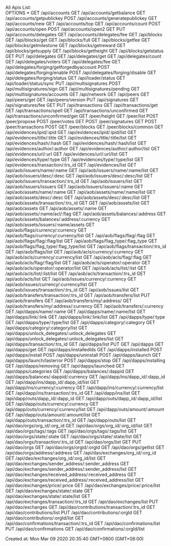 All Apis List:  
OPTIONS  *
GET  /api/accounts
GET  /api/accounts/getbalance
GET  /api/accounts/getpublickey
POST  /api/accounts/generatepublickey
GET  /api/accounts/new
GET  /api/accounts/top
GET  /api/accounts/count
POST  /api/accounts/open
POST  /api/accounts/open2
GET PUT  /api/accounts/delegates
GET  /api/accounts/delegates/fee
GET  /api/blocks
GET  /api/blocks/get
GET  /api/blocks/full
GET  /api/blocks/getfee
GET  /api/blocks/getmilestone
GET  /api/blocks/getreward
GET  /api/blocks/getsupply
GET  /api/blocks/getheight
GET  /api/blocks/getstatus
GET PUT  /api/delegates
GET  /api/delegates/get
GET  /api/delegates/count
GET  /api/delegates/voters
GET  /api/delegates/fee
GET  /api/delegates/forging/getforgedbyaccount
POST  /api/delegates/forging/enable
POST  /api/delegates/forging/disable
GET  /api/delegates/forging/status
GET  /api/loader/status
GET  /api/loader/status/sync
PUT  /api/multisignatures
POST  /api/multisignatures/sign
GET  /api/multisignatures/pending
GET  /api/multisignatures/accounts
GET  /api/network
GET  /api/peers
GET  /api/peers/get
GET  /api/peers/version
PUT  /api/signatures
GET  /api/signatures/fee
GET PUT  /api/transactions
GET  /api/transactions/get
GET  /api/transactions/spell
GET  /api/transactions/unconfirmed
GET  /api/transactions/unconfirmed/get
GET  /peer/height
GET  /peer/list
POST  /peer/propose
POST  /peer/votes
GET POST  /peer/signatures
GET POST  /peer/transactions
POST GET  /peer/blocks
GET  /peer/blocks/common
GET  /api/evidences/ipid/:ipid
GET  /api/evidences/ipid/:ipid/list
GET  /api/evidences/title/:title
GET  /api/evidences/title/:title/list
GET  /api/evidences/hash/:hash
GET  /api/evidences/hash/:hash/list
GET  /api/evidences/author/:author
GET  /api/evidences/author/:author/list
GET  /api/evidences/url/:url
GET  /api/evidences/url/:url/list
GET  /api/evidences/type/:type
GET  /api/evidences/type/:type/list
GET  /api/evidences/transaction/:trs_id
GET  /api/evidences/list
GET  /api/aob/issuers/name/:name
GET  /api/aob/issuers/name/:name/list
GET  /api/aob/issuers/desc/:desc
GET  /api/aob/issuers/desc/:desc/list
GET  /api/aob/issuers/transaction/:trs_id
GET  /api/aob/issuers/list
GET  /api/aob/issuers/issuers
GET  /api/aob/issuers/issuers/:name
GET  /api/aob/assets/name/:name
GET  /api/aob/assets/name/:name/list
GET  /api/aob/assets/desc/:desc
GET  /api/aob/assets/desc/:desc/list
GET  /api/aob/assets/transaction/:trs_id
GET GET  /api/aob/assets/list
GET  /api/aob/assets
GET  /api/aob/assets/:name
GET  /api/aob/assets/:name/acl/:flag
GET  /api/aob/assets/balances/:address
GET  /api/aob/assets/balances/:address/:currency
GET  /api/aob/assets/issuers/:name/assets
GET  /api/aob/flags/currency/:currency
GET  /api/aob/flags/currency/:currency/list
GET  /api/aob/flags/flag/:flag
GET  /api/aob/flags/flag/:flag/list
GET  /api/aob/flags/flag_type/:flag_type
GET  /api/aob/flags/flag_type/:flag_type/list
GET  /api/aob/flags/transaction/:trs_id
GET  /api/aob/flags/list
GET  /api/aob/acls/currency/:currency
GET  /api/aob/acls/currency/:currency/list
GET  /api/aob/acls/flag/:flag
GET  /api/aob/acls/flag/:flag/list
GET  /api/aob/acls/operator/:operator
GET  /api/aob/acls/operator/:operator/list
GET  /api/aob/acls/list/:list
GET  /api/aob/acls/list/:list/list
GET  /api/aob/acls/transaction/:trs_id
GET  /api/aob/acls/list
GET  /api/aob/issues/currency/:currency
GET  /api/aob/issues/currency/:currency/list
GET  /api/aob/issues/transaction/:trs_id
GET  /api/aob/issues/list
GET  /api/aob/transfers/transaction/:trs_id
GET  /api/aob/transfers/list
PUT  /api/aob/transfers
GET  /api/aob/transfers/my/:address/
GET  /api/aob/transfers/my/:address/:currency
GET  /api/aob/transfers/:currency
GET  /api/dapps/name/:name
GET  /api/dapps/name/:name/list
GET  /api/dapps/link/:link
GET  /api/dapps/link/:link/list
GET  /api/dapps/type/:type
GET  /api/dapps/type/:type/list
GET  /api/dapps/category/:category
GET  /api/dapps/category/:category/list
GET  /api/dapps/unlock_delegates/:unlock_delegates
GET  /api/dapps/unlock_delegates/:unlock_delegates/list
GET  /api/dapps/transaction/:trs_id
GET  /api/dapps/list
PUT GET  /api/dapps
GET  /api/dapps/get
GET  /api/dapps/installedIds
GET  /api/dapps/installed
POST  /api/dapps/install
POST  /api/dapps/uninstall
POST  /api/dapps/launch
GET  /api/dapps/launch/lasterror
POST  /api/dapps/stop
GET  /api/dapps/installing
GET  /api/dapps/removing
GET  /api/dapps/launched
GET  /api/dapps/categories
GET  /api/dapps/balances/:dappid
GET  /api/dapps/balances/:dappid/:currency
GET  /api/dapp/ins/dapp_id/:dapp_id
GET  /api/dapp/ins/dapp_id/:dapp_id/list
GET  /api/dapp/ins/currency/:currency
GET  /api/dapp/ins/currency/:currency/list
GET  /api/dapp/ins/transaction/:trs_id
GET  /api/dapp/ins/list
GET  /api/dapp/outs/dapp_id/:dapp_id
GET  /api/dapp/outs/dapp_id/:dapp_id/list
GET  /api/dapp/outs/currency/:currency
GET  /api/dapp/outs/currency/:currency/list
GET  /api/dapp/outs/amount/:amount
GET  /api/dapp/outs/amount/:amount/list
GET  /api/dapp/outs/transaction/:trs_id
GET  /api/dapp/outs/list
GET  /api/dao/orgs/org_id/:org_id
GET  /api/dao/orgs/org_id/:org_id/list
GET  /api/dao/orgs/tags/:tags
GET  /api/dao/orgs/tags/:tags/list
GET  /api/dao/orgs/state/:state
GET  /api/dao/orgs/state/:state/list
GET  /api/dao/orgs/transaction/:trs_id
GET  /api/dao/orgs/list
GET PUT  /api/dao/orgs
GET  /api/dao/orgs/orgid/:orgId
GET  /api/dao/orgs/getlist
GET  /api/dao/orgs/address/:address
GET  /api/dao/exchanges/org_id/:org_id
GET  /api/dao/exchanges/org_id/:org_id/list
GET  /api/dao/exchanges/sender_address/:sender_address
GET  /api/dao/exchanges/sender_address/:sender_address/list
GET  /api/dao/exchanges/received_address/:received_address
GET  /api/dao/exchanges/received_address/:received_address/list
GET  /api/dao/exchanges/price/:price
GET  /api/dao/exchanges/price/:price/list
GET  /api/dao/exchanges/state/:state
GET  /api/dao/exchanges/state/:state/list
GET  /api/dao/exchanges/transaction/:trs_id
GET  /api/dao/exchanges/list
PUT  /api/dao/exchanges
GET  /api/dao/contributions/transaction/:trs_id
GET  /api/dao/contributions/list
PUT  /api/dao/contributions/:orgId
GET  /api/dao/contributions/:orgId/list
GET  /api/dao/confirmations/transaction/:trs_id
GET  /api/dao/confirmations/list
PUT  /api/dao/confirmations
GET  /api/dao/confirmations/:orgId/list

 Created at: Mon Mar 09 2020 20:35:40 GMT+0800 (GMT+08:00)